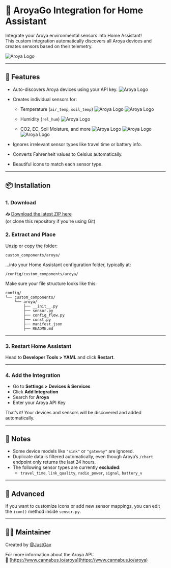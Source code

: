 # 🌿 AroyaGo Integration for Home Assistant

Integrate your Aroya environmental sensors into Home Assistant!  
This custom integration automatically discovers all Aroya devices and creates sensors based on their telemetry.

![Aroya Logo](aroya_logo_merged_256x256.png)

---

## 🔧 Features

- Auto-discovers Aroya devices using your API key.
![Aroya Logo](screen-1.png)
- Creates individual sensors for:
  - Temperature (`air_temp`, `soil_temp`)
  ![Aroya Logo](screen-air-temp.png)
  ![Aroya Logo](screen-soil-temp.png)

  - Humidity (`rel_hum`)
  ![Aroya Logo](screen-rel-hum.png)

  - CO2, EC, Soil Moisture, and more
  ![Aroya Logo](screen-co2.png)
  ![Aroya Logo](screen-pore-ec.png)
  ![Aroya Logo](screen-soil-moist.png)

- Ignores irrelevant sensor types like travel time or battery info.
- Converts Fahrenheit values to Celsius automatically.
- Beautiful icons to match each sensor type.

---

## 📦 Installation

### 1. Download

📥 [Download the latest ZIP here](#)  
(or clone this repository if you're using Git)

### 2. Extract and Place

Unzip or copy the folder:

```
custom_components/aroya/
```

...into your Home Assistant configuration folder, typically at:

```
/config/custom_components/aroya/
```

Make sure your file structure looks like this:

```
config/
└── custom_components/
    └── aroya/
        ├── __init__.py
        ├── sensor.py
        ├── config_flow.py
        ├── const.py
        ├── manifest.json
        ├── README.md
```

---

### 3. Restart Home Assistant

Head to **Developer Tools > YAML** and click **Restart**.

---

### 4. Add the Integration

- Go to **Settings > Devices & Services**
- Click **Add Integration**
- Search for **Aroya**
- Enter your Aroya API Key

That’s it! Your devices and sensors will be discovered and added automatically.

---

## 🧠 Notes

- Some device models like `"sink"` or `"gateway"` are ignored.
- Duplicate data is filtered automatically, even though Aroya’s `/chart` endpoint only returns the last 24 hours.
- The following sensor types are currently **excluded**:
  - `travel_time`, `link_quality`, `radio_power`, `signal`, `battery_v`

---

## 🧰 Advanced

If you want to customize icons or add new sensor mappings, you can edit the `icon()` method inside `sensor.py`.

---

## 👨‍💻 Maintainer

Created by [@JustGav](https://github.com/JustGav)  

For more information about the Aroya API:  
🔗 [https://www.cannabus.io/aroya](https://www.cannabus.io/aroya)
